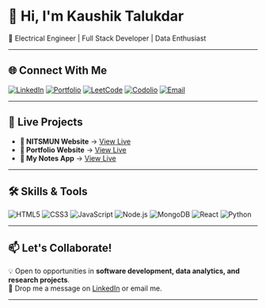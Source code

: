 # 👋 Hi, I'm Kaushik Talukdar  

🚀 Electrical Engineer | Full Stack Developer | Data Enthusiast  

---

## 🌐 Connect With Me
[![LinkedIn](https://img.shields.io/badge/LinkedIn-0A66C2?style=for-the-badge&logo=linkedin&logoColor=white)](https://www.linkedin.com/in/kaushik-talukdar-8b7b86257/)
[![Portfolio](https://img.shields.io/badge/Portfolio-FF7139?style=for-the-badge&logo=firefox&logoColor=white)](https://www.taimoorkhan.co.in/)
[![LeetCode](https://img.shields.io/badge/LeetCode-FFA116?style=for-the-badge&logo=leetcode&logoColor=black)](https://leetcode.com/u/kaushikt-04/)
[![Codolio](https://img.shields.io/badge/Codolio-1E90FF?style=for-the-badge)](https://codolio.com/profile/ocrGhgbJ)
[![Email](https://img.shields.io/badge/Email-D14836?style=for-the-badge&logo=gmail&logoColor=white)](mailto:kaushiktalukdar2012@@gail.com)

---

## 🌟 Live Projects  
- **📰 NITSMUN Website** → [View Live](https://nitsmun2023-24.vercel.app/)  
- **💼 Portfolio Website** → [View Live](https://www.taimoorkhan.co.in/)  
- **📝 My Notes App** → [View Live](https://my-notes-livid-psi.vercel.app/)  

---

## 🛠 Skills & Tools
![HTML5](https://img.shields.io/badge/HTML5-E34F26?style=for-the-badge&logo=html5&logoColor=white)
![CSS3](https://img.shields.io/badge/CSS3-1572B6?style=for-the-badge&logo=css3&logoColor=white)
![JavaScript](https://img.shields.io/badge/JavaScript-F7DF1E?style=for-the-badge&logo=javascript&logoColor=black)
![Node.js](https://img.shields.io/badge/Node.js-339933?style=for-the-badge&logo=node.js&logoColor=white)
![MongoDB](https://img.shields.io/badge/MongoDB-4EA94B?style=for-the-badge&logo=mongodb&logoColor=white)
![React](https://img.shields.io/badge/React-20232A?style=for-the-badge&logo=react&logoColor=61DAFB)
![Python](https://img.shields.io/badge/Python-3776AB?style=for-the-badge&logo=python&logoColor=white)

---

## 📫 Let's Collaborate!
💡 Open to opportunities in **software development, data analytics, and research projects**.  
📩 Drop me a message on [LinkedIn](https://www.linkedin.com/in/kaushik-talukdar-8b7b86257/) or email me.

---
